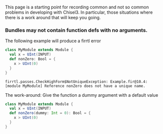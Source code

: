 This page is a starting point for recording common and not so common problems in developing with Chisel3.  In particular, those situations where there is a work around that will keep you going.

### Bundles may not contain function defs with no arguments.
The following example will produce a firrtl error
```scala
class MyModule extends Module {
  val x = UInt(INPUT)
  def nonZero: Bool = {
    x > UInt(0)
  }
}
```
```
firrtl.passes.CheckHighForm$NotUniqueException: Example.fir@10.4: [module MyModule] Reference nonZero does not have a unique name.
```
The work-around: Give the function a dummy argument with a default value
```scala
class MyModule extends Module {
  val x = UInt(INPUT)
  def nonZero(dummy: Int = 0): Bool = {
    x > UInt(0)
  }
}
```

